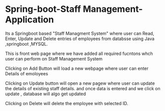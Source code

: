 # Spring-boot-Staff Management-Application
Its a Springboot based "Staff Managment System" where user can Read, Enter, Update and Delete entries of employees from databsse using  Java ,springboot ,MYSQL.


 This is front web page where we have added all required fucntons whch user can perform on  Staff Management System
 


Clicking on Add Button will load a new webpage where user can enter Details of emoloyees


Clicking on Update button will open a new pagew where user can update the details of existing staff details. and once data is entered and we click on update , database will algo get updated


Clicking on Delete will delete the employee with selected ID.





